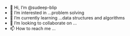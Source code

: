 - 👋 Hi, I’m @sudeep-blip
- 👀 I’m interested in ...problem solving 
- 🌱 I’m currently learning ...data structures and algorithms
- 💞️ I’m looking to collaborate on ...
- 📫 How to reach me ...

<!---
sudeep-blip/sudeep-blip is a ✨ special ✨ repository because its `README.md` (this file) appears on your GitHub profile.
You can click the Preview link to take a look at your changes.
--->

